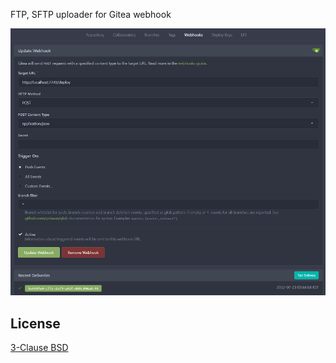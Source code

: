 FTP, SFTP uploader for Gitea webhook

![gitea](/doc/gitea.png)

## License

[3-Clause BSD](https://opensource.org/licenses/BSD-3-Clause)